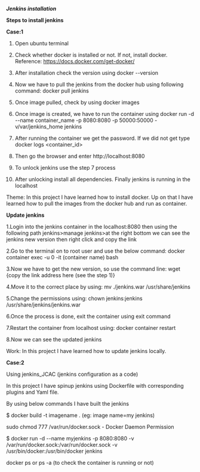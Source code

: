 ***Jenkins installation***

**Steps to install jenkins**

**Case:1**

1. Open ubuntu terminal

2. Check whether docker is installed or not. If not, install docker. Reference: https://docs.docker.com/get-docker/

3. After installation check the version using docker --version

4. Now we have to pull the jenkins from the docker hub using following command: docker pull jenkins

5. Once image pulled, check by using docker images

6. Once image is created, we have to run the container using docker run -d --name container_name -p 8080:8080 -p 50000:50000 -v/var/jenkins_home jenkins

7. After running the container we get the password. If we did not get type docker logs <container_id>

8. Then go the browser and enter http://localhost:8080

9. To unlock jenkins use the step 7 process

10. After unlocking install all dependencies. Finally jenkins is running in the localhost

Theme: In this project I have learned how to install docker. Up on that I have learned how to pull the images from the docker hub and run as container.

**Update jenkins**

1.Login into the jenkins container in the localhost:8080 then using the following path jenkins>manage jenkins>at the right bottom we can see the jenkins new version then right click and copy the link

2.Go to the terminal on to root user and use the below command: docker container exec -u 0 -it (container name) bash

3.Now we have to get the new version, so use the command line: wget {copy the link address here (see the step 1)}

4.Move it to the correct place by using: mv ./jenkins.war /usr/share/jenkins

5.Change the permissions using: chown jenkins:jenkins /usr/share/jenkins/jenkins.war

6.Once the process is done, exit the container using exit command

7.Restart the container from localhost using: docker container restart <containername>

8.Now we can see the updated jenkins

Work: In this project I have learned how to update jenkins locally.

**Case:2**

Using jenkins_JCAC (jenkins configuration as a code)

In this project I have spinup jenkins using Dockerfile with corresponding plugins and Yaml file.

By using below commands I have built the jenkins

$ docker build -t imagename . (eg: image name=my jenkins)

sudo chmod 777 /var/run/docker.sock - Docker Daemon Permission

$ docker run -d --name myjenkins -p 8080:8080 -v /var/run/docker.sock:/var/run/docker.sock -v /usr/bin/docker:/usr/bin/docker jenkins

docker ps or ps -a (to check the container is running or not)
